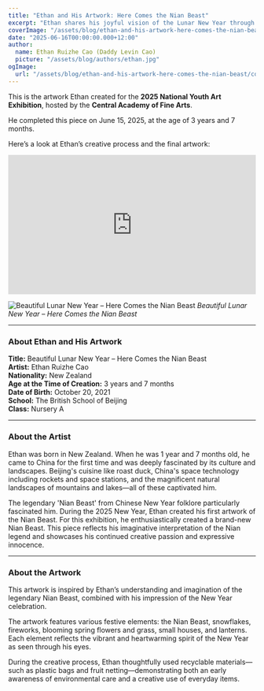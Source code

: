 ```yaml
---
title: "Ethan and His Artwork: Here Comes the Nian Beast"
excerpt: "Ethan shares his joyful vision of the Lunar New Year through a playful, colorful Nian Beast."
coverImage: "/assets/blog/ethan-and-his-artwork-here-comes-the-nian-beast/cover.jpg"
date: "2025-06-16T00:00:00.000+12:00"
author:
  name: Ethan Ruizhe Cao (Daddy Levin Cao)
  picture: "/assets/blog/authors/ethan.jpg"
ogImage:
  url: "/assets/blog/ethan-and-his-artwork-here-comes-the-nian-beast/cover.jpg"
---
```


This is the artwork Ethan created for the **2025 National Youth Art Exhibition**, hosted by the **Central Academy of Fine Arts**.

He completed this piece on June 15, 2025, at the age of 3 years and 7 months.

Here’s a look at Ethan’s creative process and the final artwork:

<div style="position:relative;padding-top:56.25%;height:0;overflow:hidden;">
  <iframe 
    src="https://www.youtube.com/embed/FlfEkSfybMQ" 
    style="position:absolute;top:0;left:0;width:100%;height:100%;"
    frameborder="0"
    allowfullscreen>
  </iframe>
</div>

![Beautiful Lunar New Year – Here Comes the Nian Beast](/assets/blog/ethan-and-his-artwork-here-comes-the-nian-beast/artwork.jpg)
*Beautiful Lunar New Year – Here Comes the Nian Beast*

---

### About Ethan and His Artwork
**Title:** Beautiful Lunar New Year – Here Comes the Nian Beast  
**Artist:** Ethan Ruizhe Cao  
**Nationality:** New Zealand  
**Age at the Time of Creation:** 3 years and 7 months  
**Date of Birth:** October 20, 2021  
**School:** The British School of Beijing  
**Class:** Nursery A

---

### About the Artist
Ethan was born in New Zealand. When he was 1 year and 7 months old, he came to China for the first time and was deeply fascinated by its culture and landscapes. Beijing's cuisine like roast duck, China's space technology including rockets and space stations, and the magnificent natural landscapes of mountains and lakes—all of these captivated him.

The legendary 'Nian Beast' from Chinese New Year folklore particularly fascinated him. During the 2025 New Year, Ethan created his first artwork of the Nian Beast. For this exhibition, he enthusiastically created a brand-new Nian Beast. This piece reflects his imaginative interpretation of the Nian legend and showcases his continued creative passion and expressive innocence.

---

### About the Artwork
This artwork is inspired by Ethan’s understanding and imagination of the legendary Nian Beast, combined with his impression of the New Year celebration.

The artwork features various festive elements: the Nian Beast, snowflakes, fireworks, blooming spring flowers and grass, small houses, and lanterns. Each element reflects the vibrant and heartwarming spirit of the New Year as seen through his eyes.

During the creative process, Ethan thoughtfully used recyclable materials—such as plastic bags and fruit netting—demonstrating both an early awareness of environmental care and a creative use of everyday items.